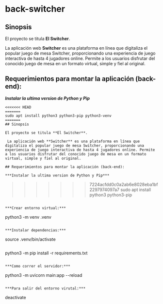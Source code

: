 # back-switcher

## Sinopsis

El proyecto se titula **El Switcher**.

 La aplicación web **Switcher** es una plataforma en línea que digitaliza el popular juego de mesa Switcher, proporcionando una experiencia de juego interactiva de hasta 4 jugadores online. Permite a los usuarios disfrutar del conocido juego de mesa en un formato virtual, simple y fiel al original.

## Requerimientos para montar la aplicación (back-end):

***Instalar la ultima version de Python y Pip***

```
<<<<<<< HEAD
=======
sudo apt install python3 python3-pip python3-venv
=======
## Sinopsis

El proyecto se titula **El Switcher**.

 La aplicación web **Switcher** es una plataforma en línea que digitaliza el popular juego de mesa Switcher, proporcionando una experiencia de juego interactiva de hasta 4 jugadores online. Permite a los usuarios disfrutar del conocido juego de mesa en un formato virtual, simple y fiel al original.

## Requerimientos para montar la aplicación (back-end):

***Instalar la ultima version de Python y Pip***

```
>>>>>>> 7224acfdd0c0a2ab6e8028eba1bf2297974097a7
sudo apt install python3 python3-pip
```

***Crear entorno virtual:***

```
python3 -m venv .venv
```

***Instalar dependencias:***

```
source .venv/bin/activate
```

```
python3 -m pip install -r requirements.txt
```

***Como correr el servidor:***

```
python3 -m uvicorn main:app --reload
```

***Para salir del entorno virutal:***

```
deactivate
```
